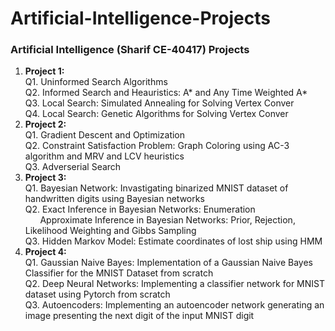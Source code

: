 # Artificial-Intelligence-Projects
### Artificial Intelligence (Sharif CE-40417) Projects  
1. **Project 1:**  
  Q1. Uninformed Search Algorithms  
  Q2. Informed Search and Heauristics: A* and Any Time Weighted A*  
  Q3. Local Search: Simulated Annealing for Solving Vertex Conver  
  Q4. Local Search: Genetic Algorithms for Solving Vertex Conver  
2. **Project 2:**  
  Q1. Gradient Descent and Optimization  
  Q2. Constraint Satisfaction Problem: Graph Coloring using AC-3 algorithm and MRV and LCV heuristics  
  Q3. Adverserial Search  
3. **Project 3:**  
  Q1. Bayesian Network: Invastigating binarized MNIST dataset of handwritten digits using Bayesian networks  
  Q2. Exact Inference in Bayesian Networks: Enumeration  
  &nbsp; &nbsp; &nbsp; Approximate Inference in Bayesian Networks: Prior, Rejection, Likelihood Weighting and Gibbs Sampling  
  Q3. Hidden Markov Model: Estimate coordinates of lost ship using HMM  
4. **Project 4:**  
  Q1. Gaussian Naive Bayes: Implementation of a Gaussian Naive Bayes Classifier for the MNIST Dataset from scratch  
  Q2. Deep Neural Networks: Implementing a classifier network for MNIST dataset using Pytorch from scratch  
  Q3. Autoencoders: Implementing an autoencoder network generating an image presenting the next digit of the input MNIST digit  
